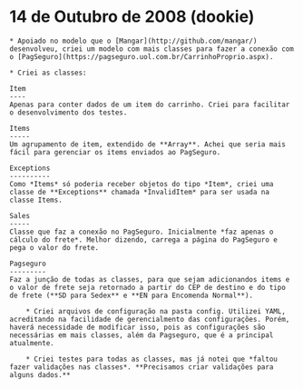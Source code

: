 14 de Outubro de 2008 (dookie)
==============================

	* Apoiado no modelo que o [Mangar](http://github.com/mangar/) desenvolveu, criei um modelo com mais classes para fazer a conexão com o [PagSeguro](https://pagseguro.uol.com.br/CarrinhoProprio.aspx).
	
	* Criei as classes:
  
  	Item
  	----
  	Apenas para conter dados de um item do carrinho. Criei para facilitar o desenvolvimento dos testes.

  	Items
  	-----
  	Um agrupamento de item, extendido de **Array**. Achei que seria mais fácil para gerenciar os items enviados ao PagSeguro.

  	Exceptions
  	----------
  	Como *Items* só poderia receber objetos do tipo *Item*, criei uma classe de **Exceptions** chamada *InvalidItem* para ser usada na classe Items.

  	Sales
  	-----
  	Classe que faz a conexão no PagSeguro. Inicialmente *faz apenas o cálculo do frete*. Melhor dizendo, carrega a página do PagSeguro e pega o valor do frete.

  	Pagseguro
  	---------
  	Faz a junção de todas as classes, para que sejam adicionandos items e o valor de frete seja retornado a partir do CEP de destino e do tipo de frete (**SD para Sedex** e **EN para Encomenda Normal**).

		* Criei arquivos de configuração na pasta config. Utilizei YAML, acreditando na facilidade de gerencialmento das configurações. Porém, haverá necessidade de modificar isso, pois as configurações são necessárias em mais classes, além da Pagseguro, que é a principal atualmente.

		* Criei testes para todas as classes, mas já notei que *faltou fazer validações nas classes*. **Precisamos criar validações para alguns dados.**
